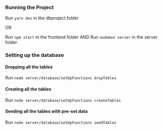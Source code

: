 
### Running the Project
Run `yarn dev` in the dbproject folder

OR 

Run `npm start` in the frontend folder AND Run `nodemon server` in the server folder

### Setting up the database

#### Dropping all the tables
Run `node server/database/setUpFunctions dropTables`

#### Creating all the tables
Run `node server/database/setUpFunctions createTables`

#### Seeding all the tables with pre-set data
Run `node server/database/setUpFunctions seedTables`
